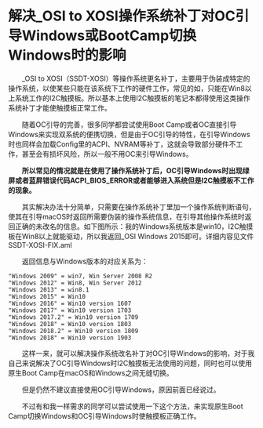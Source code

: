    # 解决_OSI to XOSI操作系统补丁对OC引导Windows或BootCamp切换Windows时的影响
   
&emsp;&emsp;_OSI to XOSI（SSDT-XOSI）等操作系统更名补丁，主要用于伪装成特定的操作系统，以使某些只能在该系统下工作的硬件工作，常见的如，只能在Win8以上系统工作的I2C触摸板。所以基本上使用I2C触摸板的笔记本都得使用这类操作系统补丁才能使触摸板正常工作。
   
&emsp;&emsp;随着OC引导的完善，很多同学都尝试使用Boot Camp或者OC直接引导Windows来实现双系统的便携切换，但是由于OC引导的特性，在引导Windows时也同样会加载Config里的ACPI、NVRAM等补丁，这就会导致部分硬件不工作，甚至会有损坏风险，所以一般不用OC来引导Windows。
   
&emsp;&emsp;**所以常见的情况就是在使用了操作系统补丁后，OC引导Windows时出现绿屏或者蓝屏错误代码ACPI_BIOS_ERROR或者能够进入系统但是I2C触摸板不工作的现象。**
    
&emsp;&emsp;其实解决办法十分简单，只需要在操作系统补丁里加一个操作系统判断语句，使其在引导macOS时返回所需要伪装的操作系统信息，在引导其他操作系统时返回正确的未改名的信息。如下图所示：我的Windows系统版本是win10，I2C触摸板在Win8以上就能驱动，所以我返回_OSI Windows 2015即可。详细内容见文件SSDT-XOSI-FIX.aml

&emsp;&emsp;返回信息与Windows版本的对应关系为：
```
"Windows 2009" = win7, Win Server 2008 R2                 
"Windows 2012" = Win8, Win Server 2012                   
"Windows 2013" = win8.1                   
"Windows 2015" = Win10                   
"Windows 2016" = Win10 version 1607                   
"Windows 2017" = Win10 version 1703                   
"Windows 2017.2" = Win10 version 1709                    
"Windows 2018" = Win10 version 1803                   
"Windows 2018.2" = Win10 version 1809                    
"Windows 2018" = Win10 version 1903
```
&emsp;&emsp;这样一来，就可以解决操作系统改名补丁对OC引导Windows的影响，对于我自己来说解决了OC引导Windows时I2C触摸板无法使用的问题，同时也可以使用原生Boot Camp在macOS和Windows之间无缝切换。
    
&emsp;&emsp;但是仍然不建议直接使用OC引导Windows，原因前面已经说过。
    
&emsp;&emsp;不过有和我一样需求的同学可以尝试使用一下这个方法，来实现原生Boot Camp切换Windows和OC引导Windows时使触摸板正确工作。
